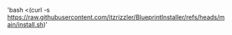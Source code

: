'bash <(curl -s https://raw.githubusercontent.com/itzrizzler/BlueprintInstaller/refs/heads/main/install.sh)'

